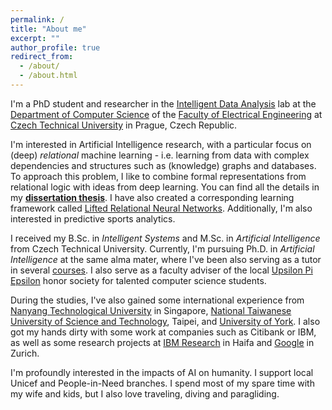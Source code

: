 ```yaml
---
permalink: /
title: "About me"
excerpt: ""
author_profile: true
redirect_from: 
  - /about/
  - /about.html
---
```


I'm a PhD student and researcher in the [Intelligent Data Analysis](http://ida.fel.cvut.cz) lab at the [Department of Computer Science](http://cs.fel.cvut.cz/) of the [Faculty of Electrical Engineering](https://www.fel.cvut.cz/en) at [Czech Technical University](https://www.cvut.cz/en) in Prague, Czech Republic.

I'm interested in Artificial Intelligence research, with a particular focus on (deep) *relational* machine learning - i.e. learning from data with complex dependencies and structures such as (knowledge) graphs and databases. To approach this problem, I like to combine formal representations from relational logic with ideas from deep learning. You can find all the details in my [**dissertation thesis**](/publication/dissertation). I have also created a corresponding learning framework called [Lifted Relational Neural Networks](/portfolio/lrnns).
Additionally, I'm also interested in predictive sports analytics.

I received my B.Sc. in *Intelligent Systems* and M.Sc. in *Artificial Intelligence* from Czech Technical University. Currently, I'm pursuing Ph.D. in *Artificial Intelligence* at the same alma mater, where I've been also serving as a tutor in several [courses](teaching.md). I also serve as a faculty adviser of the local [Upsilon Pi Epsilon](http://upe.cvut.cz/) honor society for talented computer science students.

During the studies, I've also gained some international experience from [Nanyang Technological University](https://www.ntu.edu.sg/) in Singapore, [National Taiwanese University of Science and Technology](https://www.ntust.edu.tw/?Lang=en), Taipei, and [University of York](https://www.york.ac.uk/). I also got my hands dirty with some work at companies such as Citibank or IBM, as well as some research projects at [IBM Research](https://www.research.ibm.com/labs/haifa/) in Haifa and [Google](https://research.google/locations/zurich/) in Zurich.

I'm profoundly interested in the impacts of AI on humanity. I support local Unicef and People-in-Need  branches. I spend most of my spare time with my wife and kids, but I also love traveling, diving and paragliding.